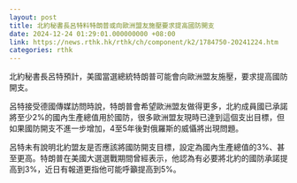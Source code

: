 ```yaml
---
layout: post
title: 北約秘書長呂特料特朗普或向歐洲盟友施壓要求提高國防開支
date: 2024-12-24 01:29:01.000000000 +08:00
link: https://news.rthk.hk/rthk/ch/component/k2/1784750-20241224.htm
categories: rthk
---
```


北約秘書長呂特預計，美國當選總統特朗普可能會向歐洲盟友施壓，要求提高國防開支。

呂特接受德國傳媒訪問時說，特朗普會希望歐洲盟友做得更多，北約成員國已承諾將至少2%的國內生產總值用於國防，很多歐洲盟友現時已達到這個支出目標，但如果國防開支不進一步增加，4至5年後對俄羅斯的威懾將出現問題。

呂特未有說明北約盟友是否應該將國防開支目標，設定為國內生產總值的3%、甚至更高。特朗普在美國大選選戰期間曾經表示，他認為有必要將北約的國防承諾提高到3%，近日有報道更指他可能呼籲提高到5%。
